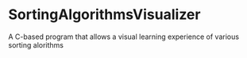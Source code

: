 # SortingAlgorithmsVisualizer
A C-based program that allows a visual learning experience of various sorting alorithms
